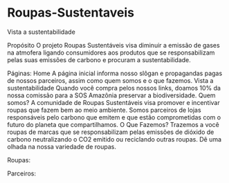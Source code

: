 # Roupas-Sustentaveis
Vista a sustentabilidade

Propósito
O projeto Roupas Sustentáveis visa diminuir a emissão de gases na atmofera ligando consumidores aos produtos que se responsabilizam pelas suas emissões de carbono e procuram a sustentabilidade.

Páginas:
Home
A página inicial informa nosso slôgan e propagandas pagas de nossos parceiros, assim como quem somos e o que fazemos.
Vista a sustentabilidade
Quando você compra pelos nossos links, doamos 10% da nossa comissão para a SOS Amazônia preservar a biodiversidade.
Quem somos?
A comunidade de Roupas Sustentáveis visa promover e incentivar roupas que fazem bem ao meio ambiente. Somos parceiros de lojas responsáveis pelo carbono que emitem e que estão comprometidas com o futuro do planeta que compartilhamos.
O Que Fazemos?
Trazemos a você roupas de marcas que se responsabilizam pelas emissões de dióxido de carbono neutralizando o CO2 emitido ou reciclando outras roupas.
Dê uma olhada na nossa variedade de roupas.

Roupas:

Parceiros:
